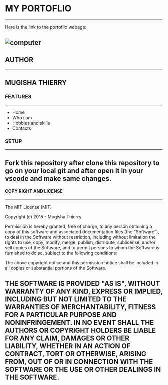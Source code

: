 # MY PORTOFLIO
---
Here is the link to the portoflio webage:

![computer](https://resize.hswstatic.com/w_796/gif/what-is-a-computer-algorithm.jpg)
---
## AUTHOR
---
MUGISHA THIERRY
---
### FEATURES
---
- Home
- Who i'am
- Hobbies and skills
- Contacts

### SETUP
---
Fork this repository after clone this repository to go on your local git and after open it in your vscode and make same changes.
--- 
#### COPY RIGHT AND LICENSE
---
The MIT License (MIT)

Copyright (c) 2015 - Mugisha Thierry

Permission is hereby granted, free of charge, to any person obtaining a copy
of this software and associated documentation files (the "Software"), to deal
in the Software without restriction, including without limitation the rights
to use, copy, modify, merge, publish, distribute, sublicense, and/or sell
copies of the Software, and to permit persons to whom the Software is
furnished to do so, subject to the following conditions:

The above copyright notice and this permission notice shall be included in all
copies or substantial portions of the Software.

THE SOFTWARE IS PROVIDED "AS IS", WITHOUT WARRANTY OF ANY KIND, EXPRESS OR
IMPLIED, INCLUDING BUT NOT LIMITED TO THE WARRANTIES OF MERCHANTABILITY,
FITNESS FOR A PARTICULAR PURPOSE AND NONINFRINGEMENT. IN NO EVENT SHALL THE
AUTHORS OR COPYRIGHT HOLDERS BE LIABLE FOR ANY CLAIM, DAMAGES OR OTHER
LIABILITY, WHETHER IN AN ACTION OF CONTRACT, TORT OR OTHERWISE, ARISING FROM,
OUT OF OR IN CONNECTION WITH THE SOFTWARE OR THE USE OR OTHER DEALINGS IN THE
SOFTWARE.
---